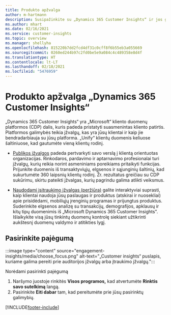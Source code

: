 ```yaml
---
title: Produkto apžvalga
author: m-hartmann
description: Susipažinkite su „Dynamics 365 Customer Insights“ ir jos galimybėmis.
ms.author: mhart
ms.date: 02/16/2021
ms.service: customer-insights
ms.topic: overview
ms.manager: shellyha
ms.openlocfilehash: 815220b7dd2fcd4df31c0cff8f6b55eb3a055669
ms.sourcegitcommit: 0260ed244b97c2fd0be5e9a084c4c489358e8d4f
ms.translationtype: HT
ms.contentlocale: lt-LT
ms.lasthandoff: 02/18/2021
ms.locfileid: "5476959"
---
```

# <a name="product-overview-for-dynamics-365-customer-insights"></a>Produkto apžvalga „Dynamics 365 Customer Insights“

„Dynamics 365 Customer Insights“ yra „Microsoft“ kliento duomenų platformos (CDP) dalis, kuris padeda pristatyti suasmenintas kliento patirtis. Platformos galimybės teikia įžvalgų, kas yra jūsų klientai ir kaip jie bendradarbiauja su jūsų platforma. „Unify“ klientų duomenis keliuose šaltiniuose, kad gautumėte vieną klientų rodinį.


- [Publikos įžvalgos](audience-insights/overview.md) padeda pertvarkyti savo verslą į klientą orientuotas organizacijas. Rinkodaros, pardavimo ir aptarnavimo profesionalai turi įžvalgų, kurių reikia norint asmeniniams poreikiams pritaikyti funkcijas. Prijunkite duomenis iš transaktyviųjų, elgsenos ir sąjunginių šaltinių, kad sukurtumėte 360 laipsnių klientų rodinį. Žr. rezultatus greičiau su CDP sukūrimu, skirtu pateikti įžvalgas, kurių pagrindu galima atlikti veiksmus. 

- [Naudodami įsitraukimo įžvalgas (peržiūrą)](engagement-insights/index.yml) galite interaktyviai suprasti, kaip klientai naudoja jūsų paslaugas ir produktus (atskirai ir nuosekliai) apie prisidėdami, mobiliųjų įrenginių programas ir prijungtus produktus. Suderinkite elgsenos analizę su transakcijų, demografijos, apklausų ir kitų tipų duomenimis iš „Microsoft Dynamics 365 Customer Insights". Išlaikykite visą jūsų tinkintų duomenų kontrolę siekiant užtikrinti aukštesnį duomenų valdymo ir atitikties lygį.
 
## <a name="choose-a-capability"></a>Pasirinkite pajėgumą

:::image type="content" source="engagement-insights/media/choose_focus.png" alt-text="„Customer insights“ puslapis, kuriame galima pereiti prie auditorijos įžvalgų arba įtraukimo įžvalgų.":::

Norėdami pasirinkti pajėgumą

1. Naršymo juostoje rinkitės **Visos programos,** kad atvertumėte **Rinktis savo sutelkimą** langą.
1. Pasirinkite **Eiti dabar** tam, kad pereitumėte prie jūsų pasirinktų galimybių.


[!INCLUDE[footer-include](includes/footer-banner.md)]